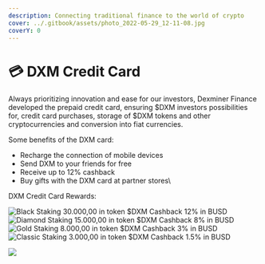 ```yaml
---
description: Connecting traditional finance to the world of crypto
cover: ../.gitbook/assets/photo_2022-05-29_12-11-08.jpg
coverY: 0
---
```


# 💳 DXM Credit Card

Always prioritizing innovation and ease for our investors, Dexminer Finance developed the prepaid credit card, ensuring $DXM investors possibilities for, credit card purchases, storage of $DXM tokens and other cryptocurrencies and conversion into fiat currencies.

Some benefits of the DXM card:

* Recharge the connection of mobile devices
* Send DXM to your friends for free
* Receive up to 12% cashback
* Buy gifts with the DXM card at partner stores\


DXM Credit Card Rewards:

![Black
Staking 30.000,00 in token $DXM
Cashback 12% in BUSD](<../.gitbook/assets/photo\_2022-05-29\_15-23-41-removebg-preview (1).png>) ![Diamond
Staking 15.000,00 in token $DXM
Cashback 8% in BUSD
](<../.gitbook/assets/photo\_2022-05-29\_14-27-53-removebg-preview (1).png>) ![Gold
Staking 8.000,00 in token $DXM
Cashback 3% in BUSD](../.gitbook/assets/photo\_2022-05-29\_14-40-42-removebg-preview.png) ![Classic
Staking 3.000,00 in token $DXM&#x20;
Cashback 1.5% in BUSD](../.gitbook/assets/photo\_2022-05-29\_14-40-18-removebg-preview.png)

![](<../.gitbook/assets/photo\_2022-05-29\_14-26-55-removebg-preview (1).png>)
